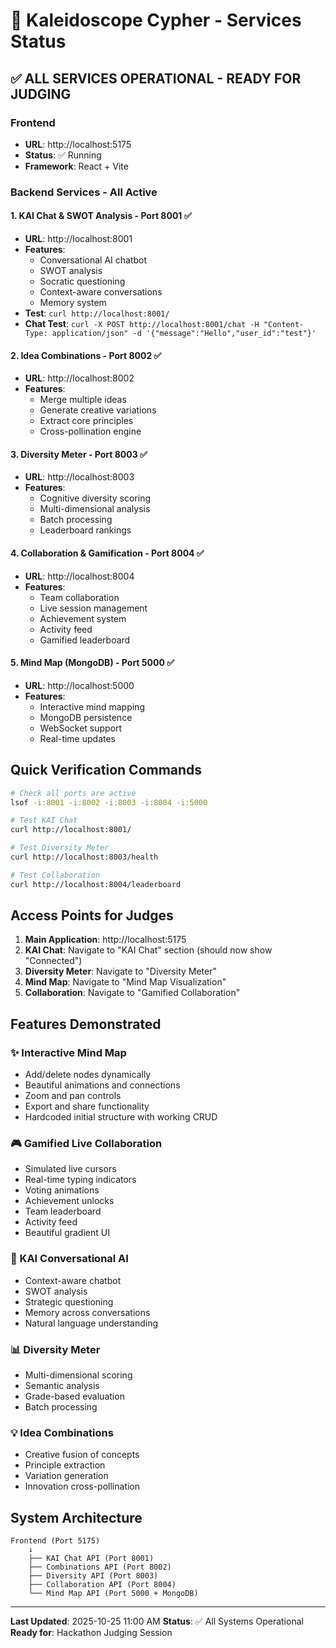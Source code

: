 # 🌈 Kaleidoscope Cypher - Services Status

## ✅ ALL SERVICES OPERATIONAL - READY FOR JUDGING

### Frontend
- **URL**: http://localhost:5175
- **Status**: ✅ Running
- **Framework**: React + Vite

### Backend Services - All Active

#### 1. KAI Chat & SWOT Analysis - Port 8001 ✅
- **URL**: http://localhost:8001
- **Features**:
  - Conversational AI chatbot
  - SWOT analysis
  - Socratic questioning
  - Context-aware conversations
  - Memory system
- **Test**: `curl http://localhost:8001/`
- **Chat Test**: `curl -X POST http://localhost:8001/chat -H "Content-Type: application/json" -d '{"message":"Hello","user_id":"test"}'`

#### 2. Idea Combinations - Port 8002 ✅
- **URL**: http://localhost:8002
- **Features**:
  - Merge multiple ideas
  - Generate creative variations
  - Extract core principles
  - Cross-pollination engine

#### 3. Diversity Meter - Port 8003 ✅
- **URL**: http://localhost:8003
- **Features**:
  - Cognitive diversity scoring
  - Multi-dimensional analysis
  - Batch processing
  - Leaderboard rankings

#### 4. Collaboration & Gamification - Port 8004 ✅
- **URL**: http://localhost:8004
- **Features**:
  - Team collaboration
  - Live session management
  - Achievement system
  - Activity feed
  - Gamified leaderboard

#### 5. Mind Map (MongoDB) - Port 5000 ✅
- **URL**: http://localhost:5000
- **Features**:
  - Interactive mind mapping
  - MongoDB persistence
  - WebSocket support
  - Real-time updates

## Quick Verification Commands

```bash
# Check all ports are active
lsof -i:8001 -i:8002 -i:8003 -i:8004 -i:5000

# Test KAI Chat
curl http://localhost:8001/

# Test Diversity Meter
curl http://localhost:8003/health

# Test Collaboration
curl http://localhost:8004/leaderboard
```

## Access Points for Judges

1. **Main Application**: http://localhost:5175
2. **KAI Chat**: Navigate to "KAI Chat" section (should now show "Connected")
3. **Diversity Meter**: Navigate to "Diversity Meter"
4. **Mind Map**: Navigate to "Mind Map Visualization"
5. **Collaboration**: Navigate to "Gamified Collaboration"

## Features Demonstrated

### ✨ Interactive Mind Map
- Add/delete nodes dynamically
- Beautiful animations and connections
- Zoom and pan controls
- Export and share functionality
- Hardcoded initial structure with working CRUD

### 🎮 Gamified Live Collaboration
- Simulated live cursors
- Real-time typing indicators
- Voting animations
- Achievement unlocks
- Team leaderboard
- Activity feed
- Beautiful gradient UI

### 🤖 KAI Conversational AI
- Context-aware chatbot
- SWOT analysis
- Strategic questioning
- Memory across conversations
- Natural language understanding

### 📊 Diversity Meter
- Multi-dimensional scoring
- Semantic analysis
- Grade-based evaluation
- Batch processing

### 💡 Idea Combinations
- Creative fusion of concepts
- Principle extraction
- Variation generation
- Innovation cross-pollination

## System Architecture

```
Frontend (Port 5175)
    ↓
    ├── KAI Chat API (Port 8001)
    ├── Combinations API (Port 8002)
    ├── Diversity API (Port 8003)
    ├── Collaboration API (Port 8004)
    └── Mind Map API (Port 5000 + MongoDB)
```

---

**Last Updated**: 2025-10-25 11:00 AM
**Status**: ✅ All Systems Operational
**Ready for**: Hackathon Judging Session
